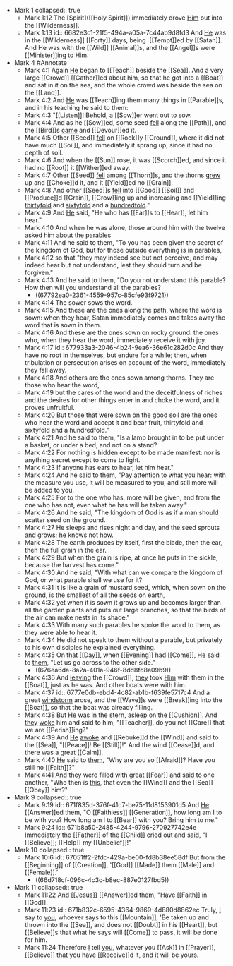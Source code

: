 - Mark 1
  collapsed:: true
	- Mark 1:12
	  The [Spirit]([[Holy Spirit]]) immediately drove [Him]([[Jesus]]) out into the [[Wilderness]].
	- Mark 1:13
	  id:: 6682e3c1-21f5-494a-a05a-7c44ab9d8fd3
	  And [He]([[Jesus]]) was in the [[Wilderness]] [[Forty]] days, being  [[Tempt]]ed by [[Satan]]. And He was with the [[Wild]] [[Animal]]s, and the [[Angel]]s were [[Minister]]ing to Him.
- Mark 4 #Annotate
	- Mark 4:1
	  Again [He]([[Jesus]]) began to [[Teach]] beside the [[Sea]]. And a very large [[Crowd]] [[Gather]]ed about him, so that he got into a [[Boat]] and sat in it on the sea, and the whole crowd was beside the sea on the [[Land]].
	- Mark 4:2
	  And [He]([[Jesus]]) was [[Teach]]ing them many things in [[Parable]]s, and in his teaching he said to them:
	- Mark 4:3
	  "[[Listen]]! Behold, a [[Sow]]er went out to sow.
	- Mark 4:4
	  And as he [[Sow]]ed, some seed [fell]([[Fall]]) along the [[Path]], and the [[Bird]]s [came]([[Come]]) and [[Devour]]ed it.
	- Mark 4:5
	  Other [[Seed]] [fell]([[Fall]]) on [[Rock]]y [[Ground]], where it did not have much [[Soil]], and immediately it sprang up, since it had no depth of soil.
	- Mark 4:6
	  And when the [[Sun]] rose, it was [[Scorch]]ed, and since it had no [[Root]] it [[Wither]]ed away.
	- Mark 4:7
	  Other [[Seed]] [fell]([[Fall]]) among [[Thorn]]s, and the thorns [grew]([[Grow]]) up and [[Choke]]d it, and it [[Yield]]ed no [[Grain]].
	- Mark 4:8
	  And other [[Seed]]s [fell]([[Fall]]) into [[Good]] [[Soil]] and [[Produce]]d [[Grain]], [[Grow]]ing up and increasing and [[Yield]]ing [thirtyfold]([[Thirty]]) and [sixtyfold]([[Sixty]]) and a [hundredfold]([[Hundred]])."
	- Mark 4:9
	  And [He]([[Jesus]]) said, "He who has [[Ear]]s to [[Hear]], let him hear."
	- Mark 4:10
	  And when he was alone, those around him with the twelve asked him about the parables
	- Mark 4:11
	  And he said to them, "To you has been given the secret of the kingdom of God, but for those outside everything is in parables,
	- Mark 4:12
	  so that
	  "they may indeed see but not perceive,
	  and may indeed hear but not understand,
	  lest they should turn and be forgiven."
	- Mark 4:13
	  And he said to them, "Do you not understand this parable? How then will you understand all the parables?
		- ((67792ea0-2361-4559-957c-85cfe93f9721))
	- Mark 4:14
	  The sower sows the word.
	- Mark 4:15
	  And these are the ones along the path, where the word is sown: when they hear, Satan immediately comes and takes away the word that is sown in them.
	- Mark 4:16
	  And these are the ones sown on rocky ground: the ones who, when they hear the word, immediately receive it with joy.
	- Mark 4:17
	  id:: 677933a3-2046-4b24-9ea6-36e61c282d0c
	  And they have no root in themselves, but endure for a while; then, when tribulation or persecution arises on account of the word, immediately they fall away.
	- Mark 4:18
	  And others are the ones sown among thorns. They are those who hear the word,
	- Mark 4:19
	  but the cares of the world and the deceitfulness of riches and the desires for other things enter in and choke the word, and it proves unfruitful.
	- Mark 4:20
	  But those that were sown on the good soil are the ones who hear the word and accept it and bear fruit, thirtyfold and sixtyfold and a hundredfold."
	- Mark 4:21
	  And he said to them, "Is a lamp brought in to be put under a basket, or under a bed, and not on a stand?
	- Mark 4:22
	  For nothing is hidden except to be made manifest: nor is anything secret except to come to light.
	- Mark 4:23
	  If anyone has ears to hear, let him hear."
	- Mark 4:24
	  And he said to them, "Pay attention to what you hear: with the measure you use, it will be measured to you, and still more will be added to you,
	- Mark 4:25
	  For to the one who has, more will be given, and from the one who has not, even what he has will be taken away."
	- Mark 4:26
	  And he said, "The kingdom of God is as if a man should scatter seed on the ground.
	- Mark 4:27
	  He sleeps and rises night and day, and the seed sprouts and grows; he knows not how.
	- Mark 4:28
	  The earth produces by itself, first the blade, then the ear, then the full grain in the ear.
	- Mark 4:29
	  But when the grain is ripe, at once he puts in the sickle, because the harvest has come."
	- Mark 4:30
	  And he said, "With what can we compare the kingdom of God, or what parable shall we use for it?
	- Mark 4:31
	  It is like a grain of mustard seed, which, when sown on the ground, is the smallest of all the seeds on earth,
	- Mark 4:32
	  yet when it is sown it grows up and becomes larger than all the garden plants and puts out large branches, so that the birds of the air can make nests in its shade."
	- Mark 4:33
	  With many such parables he spoke the word to them, as they were able to hear it.
	- Mark 4:34
	  He did not speak to them without a parable, but privately to his own disciples he explained everything.
	- Mark 4:35
	  On that [[Day]], when [[Evening]] had [[Come]], [He]([[Jesus]]) said to [them]([[Disciple]]), "Let us go across to the other side."
		- ((676ea6da-8a2a-401a-946f-8dd8fd8a09b9))
	- Mark 4:36
	  And [leaving]([[Leave]]) the [[Crowd]], [they]([[Disciple]]) took [Him]([[Jesus]]) with them in the [[Boat]], just as he was. And other boats were with him.
	- Mark 4:37
	  id:: 6777e0db-ebd4-4c82-ab1b-f639fe5717c4
	  And a great [windstorm]([[Storm]]) arose, and the [[Wave]]s were [[Break]]ing into the [[Boat]], so that the boat was already filling.
	- Mark 4:38
	  But [He]([[Jesus]]) was in the stern, [asleep]([[Sleep]]) on the [[Cushion]]. And [they]([[Disciple]]) [woke]([[Awake]]) him and said to him, "[[Teacher]], do you not [[Care]] that we are [[Perish]]ing?"
	- Mark 4:39
	  And [He]([[Jesus]]) [awoke]([[Awake]]) and [[Rebuke]]d the [[Wind]] and said to the [[Sea]], "[[Peace]]! Be [[Still]]!" And the wind [[Cease]]d, and there was a great [[Calm]].
	- Mark 4:40
	  [He]([[Jesus]]) said to [them]([[Disciple]]), "Why are you so [[Afraid]]? Have you still no [[Faith]]?"
	- Mark 4:41
	  And [they]([[Disciple]]) were filled with great [[Fear]] and said to one another, "Who then is [this]([[Jesus]]), that even the [[Wind]] and the [[Sea]] [[Obey]] him?"
- Mark 9
  collapsed:: true
	- Mark 9:19
	  id:: 671f835d-376f-41c7-be75-11d8153901d5
	  And [He]([[Jesus]]) [[Answer]]ed them, "O [[Faithless]] [[Generation]], how long am I to be with you? How long am I to [[Bear]] with you? Bring him to me."
	- Mark 9:24
	  id:: 671b8a50-2485-4244-9796-270927742e4e
	  Immediately the [[Father]] of the [[Child]] cried out and said, "I [[Believe]]; [[Help]] my [[Unbelief]]!"
- Mark 10
  collapsed:: true
	- Mark 10:6
	  id:: 67051ff2-2fdc-429a-be00-fd8b38ee58df
	  But from the [[Beginning]] of [[Creation]], '[[God]] [[Made]] them [[Male]] and [[Female]].’
		- ((66d718cf-096c-4c3c-b8ec-887e0127fbd5))
- Mark 11
  collapsed:: true
	- Mark 11:22
	  And [[Jesus]] [[Answer]]ed [them]([[Disciple]]), "Have [[Faith]] in [[God]].
	- Mark 11:23
	  id:: 671b832c-6595-4364-9869-4d880d8862ec
	  Truly, [I]([[Jesus]]) say to [you]([[Disciple]]), whoever says to this [[Mountain]], 'Be taken up and thrown into the [[Sea]], and does not [[Doubt]] in his [[Heart]], but [[Believe]]s that what he says will [[Come]] to pass, it will be done for him.
	- Mark 11:24
	  Therefore [I]([[Jesus]]) tell [you]([[Disciple]]), whatever you [[Ask]] in [[Prayer]], [[Believe]] that you have [[Receive]]d it, and it will be yours.